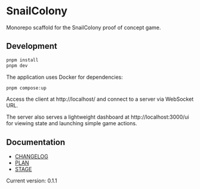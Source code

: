 # SnailColony

Monorepo scaffold for the SnailColony proof of concept game.

## Development

```bash
pnpm install
pnpm dev
```

The application uses Docker for dependencies:

```bash
pnpm compose:up
```

Access the client at http://localhost/ and connect to a server via WebSocket URL.

The server also serves a lightweight dashboard at http://localhost:3000/ui for viewing state and launching simple game actions.

## Documentation

- [CHANGELOG](CHANGELOG.md)
- [PLAN](PLAN.md)
- [STAGE](STAGE.md)

Current version: 0.1.1
